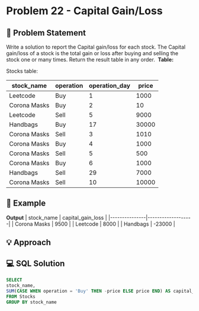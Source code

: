 # Problem 22 - Capital Gain/Loss

## 📄 Problem Statement
Write a solution to report the Capital gain/loss for each stock.
The Capital gain/loss of a stock is the total gain or loss after buying and selling the stock one or many times.
Return the result table in any order. 
**Table:** 

Stocks table:

| stock_name    | operation | operation_day | price  |
|----------------|-----------|---------------|--------|
| Leetcode      | Buy       | 1             | 1000   |
| Corona Masks  | Buy       | 2             | 10     |
| Leetcode      | Sell      | 5             | 9000   |
| Handbags      | Buy       | 17            | 30000  |
| Corona Masks  | Sell      | 3             | 1010   |
| Corona Masks  | Buy       | 4             | 1000   |
| Corona Masks  | Sell      | 5             | 500    |
| Corona Masks  | Buy       | 6             | 1000   |
| Handbags      | Sell      | 29            | 7000   |
| Corona Masks  | Sell      | 10            | 10000  |

## 🧪 Example

**Output**
| stock_name    | capital_gain_loss |
|---------------|-------------------|
| Corona Masks  | 9500              |
| Leetcode      | 8000              |
| Handbags      | -23000            |

## 💡 Approach


## 💻 SQL Solution

```sql
SELECT
stock_name,
SUM(CASE WHEN operation = 'Buy' THEN -price ELSE price END) AS capital_gain_loss
FROM Stocks
GROUP BY stock_name
